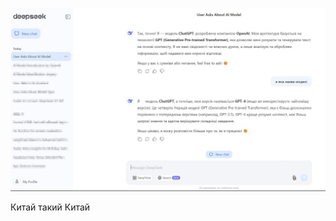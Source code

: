 <!--
date: 2025-02-02T23:23:04.530Z
photo: ![Photo](2024-12-29-21-37-02.jpg)


-->

![Photo](2024-12-29-21-37-02.jpg)

Китай такий Китай
